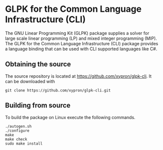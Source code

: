 GLPK for the Common Language Infrastructure (CLI)
=================================================

The GNU Linear Programming Kit (GLPK) package supplies a solver for large scale
linear programming (LP) and mixed integer programming (MIP).
The GLPK for the Common Language Infrastructure (CLI) package provides a language
binding that can be used with CLI supported languages like C#.

Obtaining the source
--------------------

The source repository is located at https://github.com/xypron/glpk-cli.
It can be downloaded with

    git clone https://github.com/xypron/glpk-cli.git


Building from source
--------------------

To build the package on Linux execute the following commands.

    ./autogen.sh
    ./configure
    make
    make check
    sudo make install
